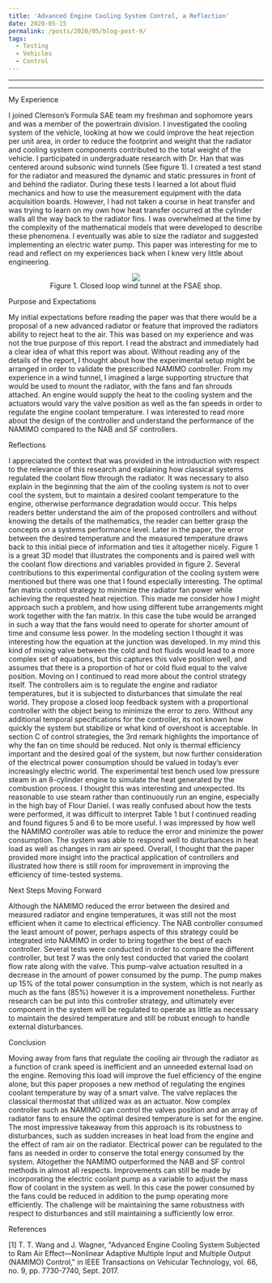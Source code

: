 ```yaml
---
title: 'Advanced Engine Cooling System Control, a Reflection'
date: 2020-05-15
permalink: /posts/2020/05/blog-post-9/
tags:
  - Testing
  - Vehicles
  - Control
---
```


------
 
------

My Experience

I joined Clemson’s Formula SAE team my freshman and sophomore years and was a member of the powertrain division. I investigated the cooling system of the vehicle, looking at how we could improve the heat rejection per unit area, in order to reduce the footprint and weight that the radiator and cooling system components contributed to the total weight of the vehicle. I participated in undergraduate research with Dr. Han that was centered around subsonic wind tunnels (See figure 1). I created a test stand for the radiator and measured the dynamic and static pressures in front of and behind the radiator. During these tests I learned a lot about fluid mechanics and how to use the measurement equipment with the data acquisition boards. However, I had not taken a course in heat transfer and was trying to learn on my own how heat transfer occurred at the cylinder walls all the way back to the radiator fins. I was overwhelmed at the time by the complexity of the mathematical models that were developed to describe these phenomena. I eventually was able to size the radiator and suggested implementing an electric water pump. This paper was interesting for me to read and reflect on my experiences back when I knew very little about engineering. 


<p align="center">
<img src='/images/closed_loop_wt.png'>
<br>
Figure 1. Closed loop wind tunnel at the FSAE shop.
</p>

Purpose and Expectations

My initial expectations before reading the paper was that there would be a proposal of a new advanced radiator or feature that improved the radiators ability to reject heat to the air. This was based on my experience and was not the true purpose of this report. I read the abstract and immediately had a clear idea of what this report was about. Without reading any of the details of the report, I thought about how the experimental setup might be arranged in order to validate the prescribed NAMIMO controller. From my experience in a wind tunnel, I imagined a large supporting structure that would be used to mount the radiator, with the fans and fan shrouds attached. An engine would supply the heat to the cooling system and the actuators would vary the valve position as well as the fan speeds in order to regulate the engine coolant temperature. I was interested to read more about the design of the controller and understand the performance of the NAMIMO compared to the NAB and SF controllers. 

Reflections

I appreciated the context that was provided in the introduction with respect to the relevance of this research and explaining how classical systems regulated the coolant flow through the radiator. It was necessary to also explain in the beginning that the aim of the cooling system is not to over cool the system, but to maintain a desired coolant temperature to the engine, otherwise performance degradation would occur. This helps readers better understand the aim of the proposed controllers and without knowing the details of the mathematics, the reader can better grasp the concepts on a systems performance level. Later in the paper, the error between the desired temperature and the measured temperature draws back to this initial piece of information and ties it altogether nicely. Figure 1 is a great 3D model that illustrates the components and is paired well with the coolant flow directions and variables provided in figure 2. Several contributions to this experimental configuration of the cooling system were mentioned but there was one that I found especially interesting. The optimal fan matrix control strategy to minimize the radiator fan power while achieving the requested heat rejection. This made me consider how I might approach such a problem, and how using different tube arrangements might work together with the fan matrix. In this case the tube would be arranged in such a way that the fans would need to operate for shorter amount of time and consume less power. In the modeling section I thought it was interesting how the equation at the junction was developed. In my mind this kind of mixing valve between the cold and hot fluids would lead to a more complex set of equations, but this captures this valve position well, and assumes that there is a proportion of hot or cold fluid equal to the valve position. Moving on I continued to read more about the control strategy itself. The controllers aim is to regulate the engine and radiator temperatures, but it is subjected to disturbances that simulate the real world. They propose a closed loop feedback system with a proportional controller with the object being to minimize the error to zero. Without any additional temporal specifications for the controller, its not known how quickly the system but stabilize or what kind of overshoot is acceptable. In section C of control strategies, the 3rd remark highlights the importance of why the fan on time should be reduced. Not only is thermal efficiency important and the desired goal of the system, but now further consideration of the electrical power consumption should be valued in today’s ever increasingly electric world. The experimental test bench used low pressure steam in an 8-cylinder engine to simulate the heat generated by the combustion process. I thought this was interesting and unexpected. Its reasonable to use steam rather than continuously run an engine, especially in the high bay of Flour Daniel. I was really confused about how the tests were performed, it was difficult to interpret Table 1 but I continued reading and found figures 5 and 6 to be more useful. I was impressed by how well the NAMIMO controller was able to reduce the error and minimize the power consumption. The system was able to respond well to disturbances in heat load as well as changes in ram air speed. Overall, I thought that the paper provided more insight into the practical application of controllers and illustrated how there is still room for improvement in improving the efficiency of time-tested systems.  

Next Steps Moving Forward

Although the NAMIMO reduced the error between the desired and measured radiator and engine temperatures, it was still not the most efficient when it came to electrical efficiency. The NAB controller consumed the least amount of power, perhaps aspects of this strategy could be integrated into NAMIMO in order to bring together the best of each controller. Several tests were conducted in order to compare the different controller, but test 7 was the only test conducted that varied the coolant flow rate along with the valve. This pump-valve actuation resulted in a decrease in the amount of power consumed by the pump. The pump makes up 15% of the total power consumption in the system, which is not nearly as much as the fans (85%) however it is a improvement nonetheless. Further research can be put into this controller strategy, and ultimately ever component in the system will be regulated to operate as little as necessary to maintain the desired temperature and still be robust enough to handle external disturbances. 

Conclusion

Moving away from fans that regulate the cooling air through the radiator as a function of crank speed is inefficient and an unneeded external load on the engine. Removing this load will improve the fuel efficiency of the engine alone, but this paper proposes a new method of regulating the engines coolant temperature by way of a smart valve. The valve replaces the classical thermostat that utilized wax as an actuator. Now complex controller such as NAMIMO can control the valves position and an array of radiator fans to ensure the optimal desired temperature is set for the engine. The most impressive takeaway from this approach is its robustness to disturbances, such as sudden increases in heat load from the engine and the effect of ram air on the radiator. Electrical power can be regulated to the fans as needed in order to conserve the total energy consumed by the system. Altogether the NAMIMO outperformed the NAB and SF control methods in almost all respects. Improvements can still be made by incorporating the electric coolant pump as a variable to adjust the mass flow of coolant in the system as well. In this case the power consumed by the fans could be reduced in addition to the pump operating more efficiently. The challenge will be maintaining the same robustness with respect to disturbances and still maintaining a sufficiently low error. 

References

[1] T. T. Wang and J. Wagner, "Advanced Engine Cooling System Subjected to Ram Air Effect—Nonlinear Adaptive Multiple Input and Multiple Output (NAMIMO) Control," in IEEE Transactions on Vehicular Technology, vol. 66, no. 9, pp. 7730-7740, Sept. 2017.